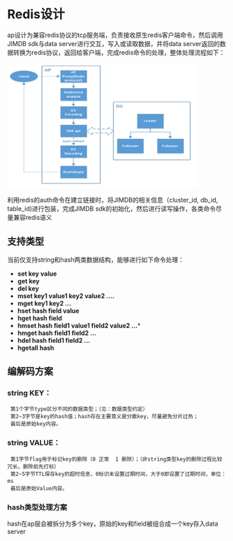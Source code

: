 # Redis设计
  ap设计为兼容redis协议的tcp服务端，负责接收原生redis客户端命令，然后调用JIMDB sdk与data server进行交互，写入或读取数据，并将data server返回的数据转换为redis协议，返回给客户端，完成redis命令的处理，整体处理流程如下：

  ![整体架构图](../../images/redis-proxy-structure.png)


  利用redis的auth命令在建立链接时，将JIMDB的相关信息（cluster_id, db_id, table_id)进行包装，完成JIMDB sdk的初始化，然后进行读写操作，各类命令尽量兼容redis语义

## 支持类型
  当前仅支持string和hash两类数据结构，能够进行如下命令处理：
+ **set key value**
+ **get key**
+ **del key**
+ **mset key1 value1 key2 value2 ....**
+ **mget key1 key2 ...**
+ **hset hash field value**
+ **hget hash field**
+ **hmset hash field1 value1 field2 value2 ...***
+ **hmget hash field1 field2 ...**
+ **hdel hash field1 field2 ...**
+ **hgetall hash**

## 编解码方案

### string KEY：
     第1个字节type区分不同的数据类型；（见：数据类型约定）
     第2~3字节是key的hash值；hash存在主要意义是分散key，尽量避免分片过热；
     最后是原始key内容。

### string VALUE：
     第1字节flag用于标记key的删除（0 正常  1 删除）；（非string类型key的删除过程比较冗长，删除前先打标）
     第2~5字节TTL保存key的超时信息，0标识未设置过期时间，大于0即设置了过期时间，单位：ms
     最后是原始Value内容。

### hash类型处理方案
  hash在ap层会被拆分为多个key，原始的key和field被组合成一个key存入data server
